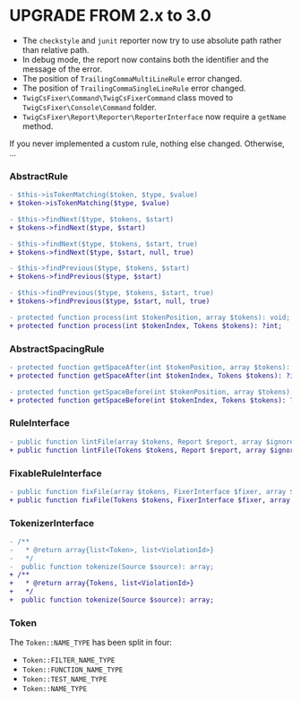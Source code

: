 UPGRADE FROM 2.x to 3.0
=======================

- The `checkstyle` and `junit` reporter now try to use absolute path rather than relative path.
- In debug mode, the report now contains both the identifier and the message of the error.
- The position of `TrailingCommaMultiLineRule` error changed.
- The position of `TrailingCommaSingleLineRule` error changed.
- `TwigCsFixer\Command\TwigCsFixerCommand` class moved to `TwigCsFixer\Console\Command` folder.
- `TwigCsFixer\Report\Reporter\ReporterInterface` now require a `getName` method.

If you never implemented a custom rule, nothing else changed. Otherwise, ...

### AbstractRule

```diff
- $this->isTokenMatching($token, $type, $value)
+ $token->isTokenMatching($type, $value)
```

```diff
- $this->findNext($type, $tokens, $start)
+ $tokens->findNext($type, $start)

- $this->findNext($type, $tokens, $start, true)
+ $tokens->findNext($type, $start, null, true)
```

```diff
- $this->findPrevious($type, $tokens, $start)
+ $tokens->findPrevious($type, $start)

- $this->findPrevious($type, $tokens, $start, true)
+ $tokens->findPrevious($type, $start, null, true)
```

```diff
- protected function process(int $tokenPosition, array $tokens): void;
+ protected function process(int $tokenIndex, Tokens $tokens): ?int;
```

### AbstractSpacingRule

```diff
- protected function getSpaceAfter(int $tokenPosition, array $tokens): ?int;
+ protected function getSpaceAfter(int $tokenIndex, Tokens $tokens): ?int;
```

```diff
- protected function getSpaceBefore(int $tokenPosition, array $tokens): ?int;
+ protected function getSpaceBefore(int $tokenIndex, Tokens $tokens): ?int;
```

### RuleInterface

```diff
- public function lintFile(array $tokens, Report $report, array $ignoredViolations = []): void;
+ public function lintFile(Tokens $tokens, Report $report, array $ignoredViolations = []): void;
```

### FixableRuleInterface

```diff
- public function fixFile(array $tokens, FixerInterface $fixer, array $ignoredViolations = []): void;
+ public function fixFile(Tokens $tokens, FixerInterface $fixer, array $ignoredViolations = []): void;
```

### TokenizerInterface

```diff
- /**
-   * @return array{list<Token>, list<ViolationId>}
-   */
-  public function tokenize(Source $source): array;
+ /**
+   * @return array{Tokens, list<ViolationId>}
+   */
+  public function tokenize(Source $source): array;
```

### Token

The `Token::NAME_TYPE` has been split in four:
- `Token::FILTER_NAME_TYPE`
- `Token::FUNCTION_NAME_TYPE`
- `Token::TEST_NAME_TYPE`
- `Token::NAME_TYPE`
